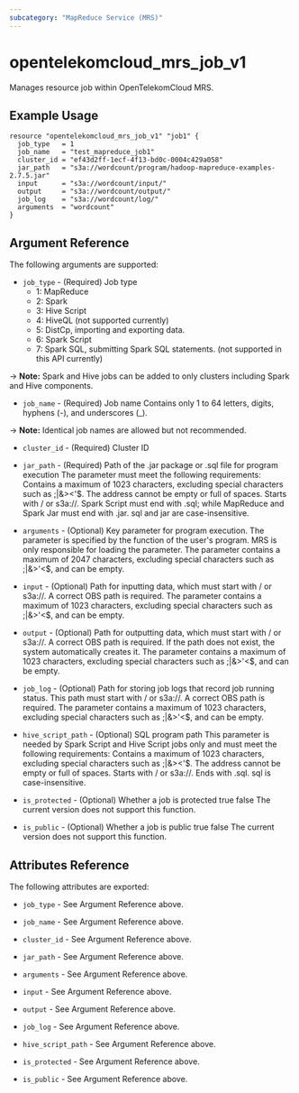 ```yaml
---
subcategory: "MapReduce Service (MRS)"
---
```


# opentelekomcloud_mrs_job_v1

Manages resource job within OpenTelekomCloud MRS.

## Example Usage

```hcl
resource "opentelekomcloud_mrs_job_v1" "job1" {
  job_type   = 1
  job_name   = "test_mapreduce_job1"
  cluster_id = "ef43d2ff-1ecf-4f13-bd0c-0004c429a058"
  jar_path   = "s3a://wordcount/program/hadoop-mapreduce-examples-2.7.5.jar"
  input      = "s3a://wordcount/input/"
  output     = "s3a://wordcount/output/"
  job_log    = "s3a://wordcount/log/"
  arguments  = "wordcount"
}
```

## Argument Reference

The following arguments are supported:

* `job_type` - (Required) Job type 
  * 1: MapReduce 
  * 2: Spark 
  * 3: Hive Script 
  * 4: HiveQL (not supported currently) 
  * 5: DistCp, importing and exporting data.  
  * 6: Spark Script 
  * 7: Spark SQL, submitting Spark SQL statements. (not supported in this  API currently) 

-> **Note:** Spark and Hive jobs can be added to only clusters including Spark and Hive components.

* `job_name` - (Required) Job name Contains only 1 to 64 letters, digits, hyphens
  (-), and underscores (_).

-> **Note:** Identical job names are allowed but not recommended.

* `cluster_id` - (Required) Cluster ID

* `jar_path` - (Required) Path of the .jar package or .sql file for program
  execution The parameter must meet the following requirements: Contains a maximum
  of 1023 characters, excluding special characters such as ;|&><'$. The address
  cannot be empty or full of spaces. Starts with / or s3a://. Spark Script must
  end with .sql; while MapReduce and Spark Jar must end with .jar. sql and jar
  are case-insensitive.

* `arguments` - (Optional) Key parameter for program execution. The parameter
  is specified by the function of the user's program. MRS is only responsible
  for loading the parameter. The parameter contains a maximum of 2047 characters,
  excluding special characters such as ;|&>'<$, and can be empty.

* `input` - (Optional) Path for inputting data, which must start with / or s3a://.
  A correct OBS path is required. The parameter contains a maximum of 1023 characters,
  excluding special characters such as ;|&>'<$, and can be empty.

* `output` - (Optional) Path for outputting data, which must start with / or
  s3a://. A correct OBS path is required. If the path does not exist, the system
  automatically creates it. The parameter contains a maximum of 1023 characters,
  excluding special characters such as ;|&>'<$, and can be empty.

* `job_log` - (Optional) Path for storing job logs that record job running status.
  This path must start with / or s3a://. A correct OBS path is required. The parameter
  contains a maximum of 1023 characters, excluding special characters such as
  ;|&>'<$, and can be empty.

* `hive_script_path` - (Optional) SQL program path This parameter is needed
  by Spark Script and Hive Script jobs only and must meet the following requirements:
  Contains a maximum of 1023 characters, excluding special characters such as
  ;|&><'$. The address cannot be empty or full of spaces. Starts with / or s3a://.
  Ends with .sql. sql is case-insensitive.

* `is_protected` - (Optional) Whether a job is protected true false The current
  version does not support this function.

* `is_public` - (Optional) Whether a job is public true false The current version
  does not support this function.

## Attributes Reference

The following attributes are exported:

* `job_type` - See Argument Reference above.

* `job_name` - See Argument Reference above.

* `cluster_id` - See Argument Reference above.

* `jar_path` - See Argument Reference above.

* `arguments` - See Argument Reference above.

* `input` - See Argument Reference above.

* `output` - See Argument Reference above.

* `job_log` - See Argument Reference above.

* `hive_script_path` - See Argument Reference above.

* `is_protected` - See Argument Reference above.

* `is_public` - See Argument Reference above.
